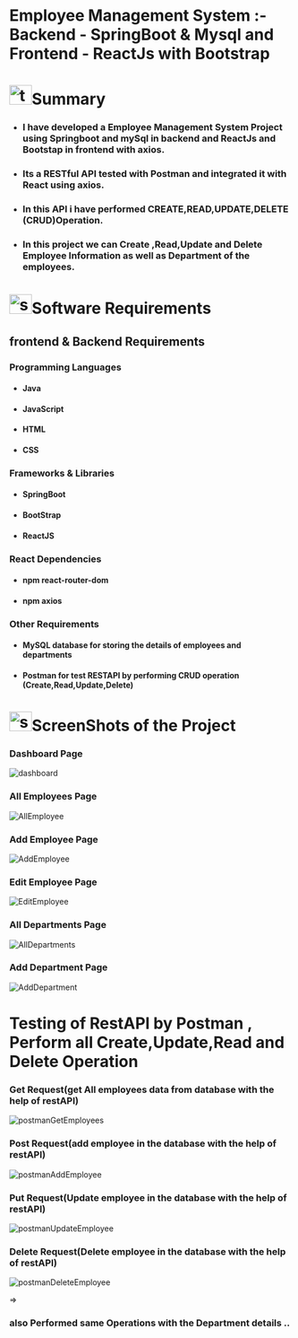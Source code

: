 <html>
<head>
	
</head>
 <body>
	<h1>Employee Management System :-   Backend - SpringBoot & Mysql  and  Frontend - ReactJs with Bootstrap</h1>



<h1><img src="https://github.com/user-attachments/assets/81d58279-045a-47d5-abd9-f5766e553ffa" alt="text-file" height="35" width="40"  >Summary</h1>	
	

</div>

<ul>
	<li><h3>I have developed a Employee Management System Project using Springboot and mySql in backend and ReactJs and Bootstap in frontend with axios.<h3></li>
	<li><h3>Its a RESTful API  tested with Postman and integrated it with React using axios.<h3> </li>
	<li><h3>In this API i have performed CREATE,READ,UPDATE,DELETE (CRUD)Operation.<h3></li>
	<li><h3>In this project we can Create ,Read,Update and Delete Employee Information as well as Department of the employees.<h3></li>
</ul>

<h1><img src="https://github.com/user-attachments/assets/db2c8bdb-e8dd-410b-abd3-48ae69a77608" alt="software"  height="35" width="40" >Software Requirements</h1>
<h2>frontend & Backend Requirements</h2>
<h3>Programming Languages</h3>
<ul>
	<li><h4>Java</h4></li>
	<li><h4>JavaScript</h4></li>
	<li><h4>HTML</h4></li>
	<li><h4>CSS</h4></li>
</ul>

<h3>Frameworks & Libraries</h3>
<ul>
	<li><h4>SpringBoot</h4></li>
	<li><h4>BootStrap</h4></li>
	<li><h4>ReactJS</h4></li>
</ul>
<h3>React Dependencies</h3>

<ul>
        <li><h4>npm react-router-dom</h4></li>
	<li><h4>npm axios</h4></li>
</ul>
<h3>Other Requirements</h3>
<ul>
	<li><h4>MySQL database for storing the details of employees and departments</h4></li>
	<li><h4>Postman for test RESTAPI by performing CRUD operation (Create,Read,Update,Delete)</h4></li>
</ul>

<h1><img src="https://github.com/user-attachments/assets/0036b105-477e-4bf8-958e-68ba5f44f79d" alt="screenshots" height="35" width="40">ScreenShots of the Project</h1>

<h3>Dashboard Page</h3>


![dashboard](https://github.com/user-attachments/assets/6d1c3669-f7a4-4dde-ad5d-a5ca18f27615)

<h3>All Employees Page</h3>


![AllEmployee](https://github.com/user-attachments/assets/e923111c-2168-4b9a-ac84-6952b181cde6)


<h3>Add Employee Page</h3>

![AddEmployee](https://github.com/user-attachments/assets/27c22571-0b11-4824-b64c-94348677660d)

<h3>Edit Employee Page</h3>

 ![EditEmployee](https://github.com/user-attachments/assets/509a3803-945b-4b70-99d2-556fab2333b5)

<h3>All Departments Page</h3>

![AllDepartments](https://github.com/user-attachments/assets/acfdf036-e925-43aa-af2c-28c195e82fcd)

<h3>Add Department Page</h3>

![AddDepartment](https://github.com/user-attachments/assets/c770a693-6057-4765-94d5-2ad54b17a117)

<h1>Testing of RestAPI by Postman , Perform all Create,Update,Read and Delete Operation</h1>

<h3>Get Request(get All employees data from database with the help of restAPI) </h3>

![postmanGetEmployees](https://github.com/user-attachments/assets/771428ba-65a2-4d79-acc5-8eccccda225c)


<h3>Post Request(add employee in the database with the help of restAPI)</h3>

![postmanAddEmployee](https://github.com/user-attachments/assets/988b6ea7-8144-4c0e-8bc0-ca766ed443fd)

<h3>Put Request(Update employee in the database with the help of restAPI)</h3>

![postmanUpdateEmployee](https://github.com/user-attachments/assets/bb1ffe64-2c66-4da0-b946-ccbfbf9ad9ad)

<h3>Delete Request(Delete employee in the database with the help of restAPI)</h3>

![postmanDeleteEmployee](https://github.com/user-attachments/assets/3df38da7-5bd2-4a74-9a3c-fb86ff4e7cb1)


=><h3>also Performed same Operations with the Department details ..</h3>

 </body>
</html>

